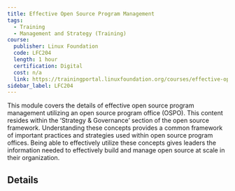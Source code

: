 ```yaml
---
title: Effective Open Source Program Management
tags: 
  - Training
  - Management and Strategy (Training)
course:
  publisher: Linux Foundation
  code: LFC204
  length: 1 hour
  certification: Digital
  cost: n/a
  link: https://trainingportal.linuxfoundation.org/courses/effective-open-source-program-management-lfc204
sidebar_label: LFC204
---
```


This module covers the details of effective open source program management utilizing an open source program office (OSPO). This content resides within the ‘Strategy & Governance’ section of the open source framework. Understanding these concepts provides a common framework of important practices and strategies used within open source program offices. Being able to effectively utilize these concepts gives leaders the information needed to effectively build and manage open source at scale in their organization.

## Details

<CourseDetails course={frontMatter.course}/>
